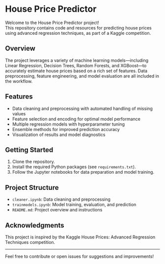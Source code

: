 # House Price Predictor

Welcome to the House Price Predictor project!  
This repository contains code and resources for predicting house prices using advanced regression techniques, as part of a Kaggle competition.

## Overview

The project leverages a variety of machine learning models—including Linear Regression, Decision Trees, Random Forests, and XGBoost—to accurately estimate house prices based on a rich set of features. Data preprocessing, feature engineering, and model evaluation are all included in the workflow.

## Features

- Data cleaning and preprocessing with automated handling of missing values
- Feature selection and encoding for optimal model performance
- Multiple regression models with hyperparameter tuning
- Ensemble methods for improved prediction accuracy
- Visualization of results and model diagnostics

## Getting Started

1. Clone the repository.
2. Install the required Python packages (see `requirements.txt`).
3. Follow the Jupyter notebooks for data preparation and model training.

## Project Structure

- `cleaner.ipynb`: Data cleaning and preprocessing
- `trainmodels.ipynb`: Model training, evaluation, and prediction
- `README.md`: Project overview and instructions

## Acknowledgments

This project is inspired by the Kaggle House Prices: Advanced Regression Techniques competition.

---

Feel free to contribute or open issues for suggestions and improvements!

